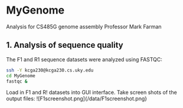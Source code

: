 # MyGenome
Analysis for CS485G genome assembly
Professor Mark Farman

## 1. Analysis of sequence quality
The F1 and R1 sequence datasets were analyzed using FASTQC:
```bash
ssh -Y kcga230@kcga230.cs.uky.edu
cd MyGenome
fastqc &
```
Load in F1 and R! datasets into GUI interface.
Take screen shots of the output files:
![F1screenshot.png]{/data/F1screenshot.png}
